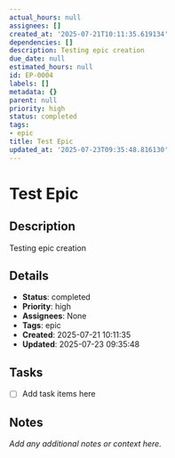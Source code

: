 ```yaml
---
actual_hours: null
assignees: []
created_at: '2025-07-21T10:11:35.619134'
dependencies: []
description: Testing epic creation
due_date: null
estimated_hours: null
id: EP-0004
labels: []
metadata: {}
parent: null
priority: high
status: completed
tags:
- epic
title: Test Epic
updated_at: '2025-07-23T09:35:48.816130'
---
```


# Test Epic

## Description
Testing epic creation

## Details
- **Status**: completed
- **Priority**: high
- **Assignees**: None
- **Tags**: epic
- **Created**: 2025-07-21 10:11:35
- **Updated**: 2025-07-23 09:35:48

## Tasks
- [ ] Add task items here

## Notes
_Add any additional notes or context here._
